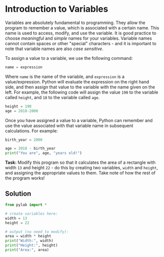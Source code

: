 # Introduction to Variables

Variables are absolutely fundamental to programming. They allow the program to remember a value, which is associated with a certain name. This name is used to access, modify, and use the variable. It is good practice to choose *meaningful* and *simple* names for your variables. Variable names cannot contain spaces or other "special" characters - and it is important to note that variable names are also *case sensitive*.

To assign a value to a variable, we use the following command:

```python
name = expression
```

Where `name` is the name of the variable, and `expression` is a value/expression. Python will evaluate the expression on the right hand side, and then assign that value to the variable with the name given on the left. For example, the following code will assign the value `190` to the variable called `height`, and `18` to the variable called `age`.

```python
height = 190
age = 2018-2000
```

Once you have assigned a value to a variable, Python can remember and use the value associated with that variable name in subsequent calculations. For example:

```python
birth_year = 2000

age = 2018 - birth_year
print("You are", age, "years old!")

```

**Task:** Modify this program so that it calculates the area of a rectangle with width `13` and height `22` - do this by creating two variables, `width` and `height`, and assigning the appropriate values to them. Take note of how the rest of the program works!

## Solution
```python
from pylab import *

# create variables here:
width = 13
height = 22

# output (no need to modify):
area = width * height
print("Width:", width)
print("Height:", height)
print("Area:", area)

```

